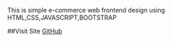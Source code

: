 This is simple e-commerce web frontend design using HTML,CSS,JAVASCRIPT,BOOTSTRAP 

##Visit Site 
[GitHub](https://bhujbalpratik.github.io/Diwali-Bazaar/index.html)
